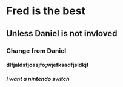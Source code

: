 # Fred is the best
## Unless Daniel is not invloved


### Change from Daniel

#### dlfjaldsfjoasjfo;wjefksadfjsldkjf
##### I want a nintendo switch
